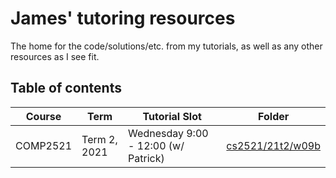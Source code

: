 # James' tutoring resources
The home for the code/solutions/etc. from my tutorials, as well as any other resources as I see fit.

## Table of contents
|Course|Term|Tutorial Slot|Folder|
|------|----|--------|------|
|COMP2521|Term 2, 2021|Wednesday 9:00 - 12:00 (w/ Patrick)|[cs2521/21t2/w09b](https://github.com/jedavidson/tutoring/tree/master/cs2521/21t2/w09b)|